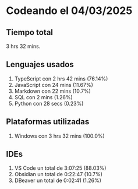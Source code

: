 # Codeando el 04/03/2025

## Tiempo total
3 hrs 32 mins.

## Lenguajes usados
1. TypeScript con 2 hrs 42 mins (76.14%)
1. JavaScript con 24 mins (11.67%)
1. Markdown con 22 mins (10.7%)
1. SQL con 2 mins (1.26%)
1. Python con 28 secs (0.23%)

## Plataformas utilizadas
1. Windows con 3 hrs 32 mins (100.0%)

## IDEs
1. VS Code un total de 3:07:25 (88.03%)
1. Obsidian un total de 0:22:47 (10.7%)
1. DBeaver un total de 0:02:41 (1.26%)
